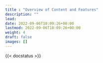 ```yaml
---
title : "Overview of Content and Features"
description: ""
lead: 
date: 2022-09-06T10:09:26+00:00
lastmod: 2022-09-06T10:09:26+00:00
weight: 4
draft: false
images: []
---
```


{{< docstatus >}}